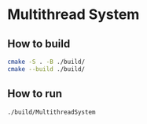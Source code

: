 # Multithread System

## How to build

```bash
cmake -S . -B ./build/
cmake --build ./build/
```

## How to run

```bash
./build/MultithreadSystem
```
